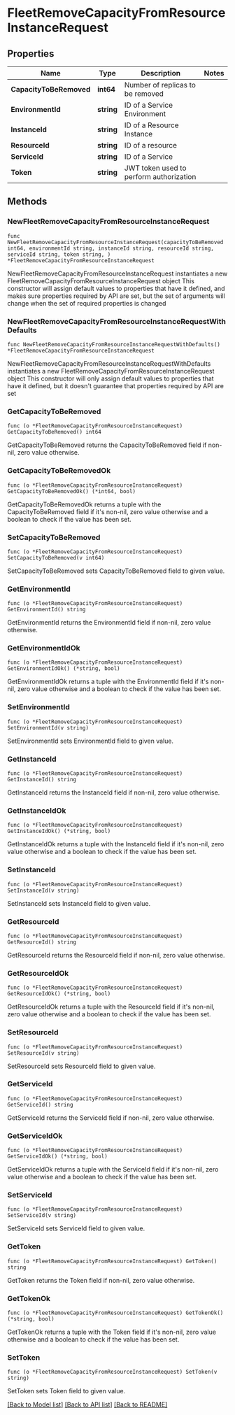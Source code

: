# FleetRemoveCapacityFromResourceInstanceRequest

## Properties

Name | Type | Description | Notes
------------ | ------------- | ------------- | -------------
**CapacityToBeRemoved** | **int64** | Number of replicas to be removed | 
**EnvironmentId** | **string** | ID of a Service Environment | 
**InstanceId** | **string** | ID of a Resource Instance | 
**ResourceId** | **string** | ID of a resource | 
**ServiceId** | **string** | ID of a Service | 
**Token** | **string** | JWT token used to perform authorization | 

## Methods

### NewFleetRemoveCapacityFromResourceInstanceRequest

`func NewFleetRemoveCapacityFromResourceInstanceRequest(capacityToBeRemoved int64, environmentId string, instanceId string, resourceId string, serviceId string, token string, ) *FleetRemoveCapacityFromResourceInstanceRequest`

NewFleetRemoveCapacityFromResourceInstanceRequest instantiates a new FleetRemoveCapacityFromResourceInstanceRequest object
This constructor will assign default values to properties that have it defined,
and makes sure properties required by API are set, but the set of arguments
will change when the set of required properties is changed

### NewFleetRemoveCapacityFromResourceInstanceRequestWithDefaults

`func NewFleetRemoveCapacityFromResourceInstanceRequestWithDefaults() *FleetRemoveCapacityFromResourceInstanceRequest`

NewFleetRemoveCapacityFromResourceInstanceRequestWithDefaults instantiates a new FleetRemoveCapacityFromResourceInstanceRequest object
This constructor will only assign default values to properties that have it defined,
but it doesn't guarantee that properties required by API are set

### GetCapacityToBeRemoved

`func (o *FleetRemoveCapacityFromResourceInstanceRequest) GetCapacityToBeRemoved() int64`

GetCapacityToBeRemoved returns the CapacityToBeRemoved field if non-nil, zero value otherwise.

### GetCapacityToBeRemovedOk

`func (o *FleetRemoveCapacityFromResourceInstanceRequest) GetCapacityToBeRemovedOk() (*int64, bool)`

GetCapacityToBeRemovedOk returns a tuple with the CapacityToBeRemoved field if it's non-nil, zero value otherwise
and a boolean to check if the value has been set.

### SetCapacityToBeRemoved

`func (o *FleetRemoveCapacityFromResourceInstanceRequest) SetCapacityToBeRemoved(v int64)`

SetCapacityToBeRemoved sets CapacityToBeRemoved field to given value.


### GetEnvironmentId

`func (o *FleetRemoveCapacityFromResourceInstanceRequest) GetEnvironmentId() string`

GetEnvironmentId returns the EnvironmentId field if non-nil, zero value otherwise.

### GetEnvironmentIdOk

`func (o *FleetRemoveCapacityFromResourceInstanceRequest) GetEnvironmentIdOk() (*string, bool)`

GetEnvironmentIdOk returns a tuple with the EnvironmentId field if it's non-nil, zero value otherwise
and a boolean to check if the value has been set.

### SetEnvironmentId

`func (o *FleetRemoveCapacityFromResourceInstanceRequest) SetEnvironmentId(v string)`

SetEnvironmentId sets EnvironmentId field to given value.


### GetInstanceId

`func (o *FleetRemoveCapacityFromResourceInstanceRequest) GetInstanceId() string`

GetInstanceId returns the InstanceId field if non-nil, zero value otherwise.

### GetInstanceIdOk

`func (o *FleetRemoveCapacityFromResourceInstanceRequest) GetInstanceIdOk() (*string, bool)`

GetInstanceIdOk returns a tuple with the InstanceId field if it's non-nil, zero value otherwise
and a boolean to check if the value has been set.

### SetInstanceId

`func (o *FleetRemoveCapacityFromResourceInstanceRequest) SetInstanceId(v string)`

SetInstanceId sets InstanceId field to given value.


### GetResourceId

`func (o *FleetRemoveCapacityFromResourceInstanceRequest) GetResourceId() string`

GetResourceId returns the ResourceId field if non-nil, zero value otherwise.

### GetResourceIdOk

`func (o *FleetRemoveCapacityFromResourceInstanceRequest) GetResourceIdOk() (*string, bool)`

GetResourceIdOk returns a tuple with the ResourceId field if it's non-nil, zero value otherwise
and a boolean to check if the value has been set.

### SetResourceId

`func (o *FleetRemoveCapacityFromResourceInstanceRequest) SetResourceId(v string)`

SetResourceId sets ResourceId field to given value.


### GetServiceId

`func (o *FleetRemoveCapacityFromResourceInstanceRequest) GetServiceId() string`

GetServiceId returns the ServiceId field if non-nil, zero value otherwise.

### GetServiceIdOk

`func (o *FleetRemoveCapacityFromResourceInstanceRequest) GetServiceIdOk() (*string, bool)`

GetServiceIdOk returns a tuple with the ServiceId field if it's non-nil, zero value otherwise
and a boolean to check if the value has been set.

### SetServiceId

`func (o *FleetRemoveCapacityFromResourceInstanceRequest) SetServiceId(v string)`

SetServiceId sets ServiceId field to given value.


### GetToken

`func (o *FleetRemoveCapacityFromResourceInstanceRequest) GetToken() string`

GetToken returns the Token field if non-nil, zero value otherwise.

### GetTokenOk

`func (o *FleetRemoveCapacityFromResourceInstanceRequest) GetTokenOk() (*string, bool)`

GetTokenOk returns a tuple with the Token field if it's non-nil, zero value otherwise
and a boolean to check if the value has been set.

### SetToken

`func (o *FleetRemoveCapacityFromResourceInstanceRequest) SetToken(v string)`

SetToken sets Token field to given value.



[[Back to Model list]](../README.md#documentation-for-models) [[Back to API list]](../README.md#documentation-for-api-endpoints) [[Back to README]](../README.md)


